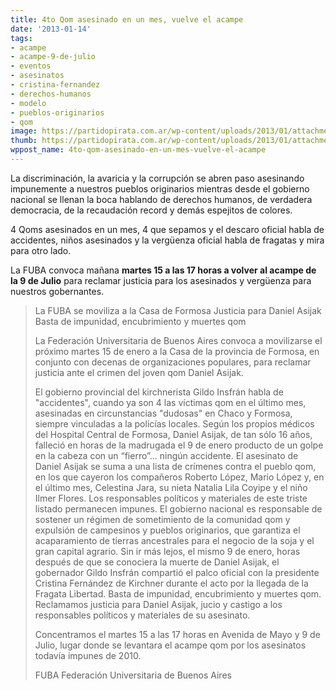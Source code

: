 ```yaml
---
title: 4to Qom asesinado en un mes, vuelve el acampe
date: '2013-01-14'
tags:
- acampe
- acampe-9-de-julio
- eventos
- asesinatos
- cristina-fernandez
- derechos-humanos
- modelo
- pueblos-originarios
- qom
image: https://partidopirata.com.ar/wp-content/uploads/2013/01/attachment-0002.jpg
thumb: https://partidopirata.com.ar/wp-content/uploads/2013/01/attachment-0002-150x150.jpg
wppost_name: 4to-qom-asesinado-en-un-mes-vuelve-el-acampe
---
```


La discriminación, la avaricia y la corrupción se abren paso asesinando impunemente a nuestros pueblos originarios mientras desde el gobierno nacional se llenan la boca hablando de derechos humanos, de verdadera democracia, de la recaudación record y demás espejitos de colores.

4 Qoms asesinados en un mes, 4 que sepamos y el descaro oficial habla de accidentes, niños asesinados y la vergüenza oficial habla de fragatas y mira para otro lado. 

La FUBA convoca mañana <strong>martes 15 a las 17 horas a volver al acampe de la 9 de Julio</strong> para reclamar justicia para los asesinados y vergüenza para nuestros gobernantes.

<blockquote>La FUBA se moviliza a la Casa de Formosa Justicia para Daniel Asijak Basta
de impunidad, encubrimiento y muertes qom

La Federación Universitaria de Buenos Aires convoca a movilizarse el
próximo martes 15 de enero a la Casa de la provincia de Formosa, en
conjunto con decenas de organizaciones populares, para reclamar justicia
ante el crimen del joven qom Daniel Asijak.

El gobierno provincial del kirchnerista Gildo Insfrán habla de
"accidentes", cuando ya son 4 las víctimas qom en el último mes, asesinadas
en circunstancias "dudosas" en Chaco y Formosa, siempre vinculadas a la
policías locales. Según los propios médicos del Hospital Central de
Formosa, Daniel Asijak, de tan sólo 16 años, falleció en horas de la
madrugada el 9 de enero producto de un golpe en la cabeza con un
“fierro”... ningún accidente. El asesinato de Daniel Asijak se suma a una
lista de crímenes contra el pueblo qom, en los que cayeron los compañeros
Roberto López, Mario López y, en el último mes, Celestina Jara, su nieta
Natalia Lila Coyipe y el niño Ilmer Flores. Los responsables políticos y
materiales de este triste listado permanecen impunes. El gobierno nacional
es responsable de sostener un régimen de sometimiento de la comunidad qom y
expulsión de campesinos y pueblos originarios, que garantiza el
acaparamiento de tierras ancestrales para el negocio de la soja y el gran
capital agrario. Sin ir más lejos, el mismo 9 de enero, horas después de
que se conociera la muerte de Daniel Asijak, el gobernador Gildo Insfrán
compartió el palco oficial con la presidente Cristina Fernández de Kirchner
durante el acto por la llegada de la Fragata Libertad. Basta de impunidad,
encubrimiento y muertes qom. Reclamamos justicia para Daniel Asijak, jucio
y castigo a los responsables políticos y materiales de su asesinato.

Concentramos el martes 15 a las 17 horas en Avenida de Mayo y 9 de Julio,
lugar donde se levantara el acampe qom por los asesinatos todavía impunes
de 2010.

FUBA Federación Universitaria de Buenos Aires</blockquote>


